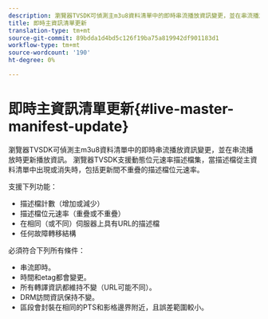 ```yaml
---
description: 瀏覽器TVSDK可偵測主m3u8資料清單中的即時串流播放資訊變更，並在串流播放時更新播放資訊。 瀏覽器TVSDK支援動態位元速率描述檔集，當描述檔從主資料清單中出現或消失時，包括更新間不重疊的描述檔位元速率。
title: 即時主資訊清單更新
translation-type: tm+mt
source-git-commit: 89bdda1d4bd5c126f19ba75a819942df901183d1
workflow-type: tm+mt
source-wordcount: '190'
ht-degree: 0%

---
```



# 即時主資訊清單更新{#live-master-manifest-update}

瀏覽器TVSDK可偵測主m3u8資料清單中的即時串流播放資訊變更，並在串流播放時更新播放資訊。 瀏覽器TVSDK支援動態位元速率描述檔集，當描述檔從主資料清單中出現或消失時，包括更新間不重疊的描述檔位元速率。

支援下列功能：

* 描述檔計數（增加或減少）
* 描述檔位元速率（重疊或不重疊）
* 在相同（或不同）伺服器上具有URL的描述檔
* 任何故障轉移結構

必須符合下列所有條件：

* 串流即時。
* 時間和etag都會變更。
* 所有轉譯資訊都維持不變（URL可能不同）。
* DRM訪問資訊保持不變。
* 區段會封裝在相同的PTS和影格邊界附近，且誤差範圍較小。


